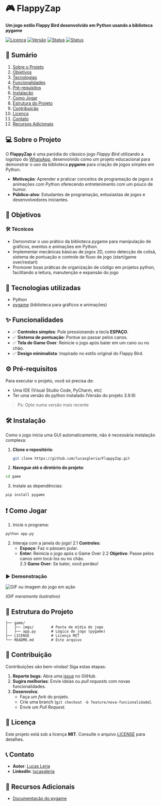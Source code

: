 # 🎮 FlappyZap  

**Um jogo estilo Flappy Bird desenvolvido em Python usando a biblioteca pygame**  

[![Licença](https://img.shields.io/badge/license-MIT-blue.svg)](LICENSE)
[![Versão](https://img.shields.io/badge/version-1.0.0-green.svg)]()
[![Status](https://img.shields.io/badge/status-functional-brightgreen.svg)]()
[![Status](https://img.shields.io/badge/deploy-inactive-red.svg)]()  



## 📌 Sumário  

1. [Sobre o Projeto](#-sobre-o-projeto)  
2. [Objetivos](#-)
3. [Tecnologias](#-tecnologias-principais)
4. [Funcionalidades](#-funcionalidades)  
5. [Pré-requisitos](#%EF%B8%8F-pré-requisitos)  
6. [Instalação](#%EF%B8%8F-instalação)  
7. [Como Jogar](#-como-jogar)  
8. [Estrutura do Projeto](#-estrutura-do-projeto)  
9. [Contribuição](#-contribuição)  
10. [Licença](#-licença)  
11. [Contato](#-contato)  
12. [Recursos Adicionais](#-recursos-adicionais)  



## 💻 Sobre o Projeto  

O **FlappyZap** é uma paródia do clássico jogo *Flappy Bird* utilizando a logotipo do [WhatsApp](https://www.whatsapp.com/?lang=pt_br), desenvolvido como um projeto educacional para demonstrar o uso da biblioteca **pygame** para criação de jogos simples em Python.  

- **Motivação**: Aprender e praticar conceitos de programação de jogos e animações com Python oferecendo entretenimento com um pouco de humor.  
- **Público-alvo**: Estudantes de programação, entusiastas de jogos e desenvolvedores iniciantes.  


## 🎯 Objetivos
### 🛠️ Técnicos

- Demonstrar o uso prático da biblioteca pygame para manipulação de gráficos, eventos e animações em Python.
- Implementar mecânicas básicas de jogos 2D, como detecção de colisã, sistema de pontuação e controle de fluxo de jogo (start/game over/restart)
- Promover boas práticas de organização de código em projetos python, facilitando a leitura, manutenção e expansão do jogo 


## 🚀 Tecnologias utilizadas
  - Python  
  - [pygame](https://pygame.org/) (biblioteca para gráficos e animações)  




## ✨ Funcionalidades  

- ✅ **Controles simples**: Pule pressionando a tecla **ESPAÇO**.  
- ✅ **Sistema de pontuação**: Pontue ao passar pelos canos.  
- ✅ **Tela de Game Over**: Reinicie o jogo após bater em um cano ou no chão.  
- ✅ **Design minimalista**: Inspirado no estilo original do Flappy Bird.  



## ⚙️ Pré-requisitos  

Para executar o projeto, você só precisa de:  

- Uma IDE (Visual Studio Code, PyCharm, etc)  
- Ter uma versão do python instalado (Versão do projeto 3.9.9)
> Ps: Opte numa versão mais recente



## 🛠️ Instalação  

Como o jogo inicia uma GUI automaticamente, não é necessária instalação complexa:  

1. **Clone o repositório**:  
   ```bash
   git clone https://github.com/lucasgleria/FlappyZap.git
   ```

2. **Navegue até o diretório do projeto**:
```bash
cd game
```

3. Instale as dependências:
```bash
pip install pygame
```

## ❗ Como Jogar  

1. Inicie o programa:
```bash
python app.py
```

2. Interaja com a janela do jogo!
  2.1 **Controles**:  
     - **Espaço**: Faz o pássaro pular.
     - **Enter**: Reinicia o jogo após o Game Over 
  2.2 **Objetivo**: Passe pelos canos sem tocá-los ou no chão.  
  2.3 **Game Over**: Se bater, você perdeu!  

### ▶️ Demonstração  

![GIF ou imagem do jogo em ação](https://media.giphy.com/media/euuaA2cwLEUuI/giphy.gif) 

*(GIF meramente ilustrativo)*  



## 📂 Estrutura do Projeto  

```plaintext
├── game/               
│   ├── imgs/        # Pasta de mídia do jogo  
│   ├── app.py       # Lógica do jogo (pygame)   
├── LICENSE          # Licença MIT  
└── README.md        # Este arquivo  
```  



## 🤝 Contribuição  

Contribuições são bem-vindas! Siga estas etapas:  

1. **Reporte bugs**: Abra uma [issue](https://github.com/lucasgleria/FlappyZap/issues) no GitHub.  
2. **Sugira melhorias**: Envie ideias ou *pull requests* com novas funcionalidades.  
3. **Desenvolva**:  
   - Faça um *fork* do projeto.  
   - Crie uma branch (`git checkout -b feature/nova-funcionalidade`).  
   - Envie um *Pull Request*.  



## 📜 Licença  

Este projeto está sob a licença **MIT**. Consulte o arquivo [LICENSE](LICENSE) para detalhes.  



## 📞 Contato  

- **Autor**: [Lucas Leria](https://github.com/lucasgleria)  
- **LinkedIn**: [lucasgleria](https://www.linkedin.com/in/lucasgleria/)  


## 🔎 Recursos Adicionais  

- [Documentação do pygame](https://pygame.org/reference/)

